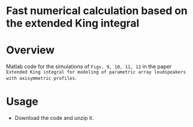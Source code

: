 Fast numerical calculation based on the extended King integral
==

# Overview
Matlab code for the simulations of `Figs. 9, 10, 11, 12` in the paper `Extended King integral for modeling of parametric array loudspeakers with axisymmetric profiles`.

# Usage
* Download the code and unzip it.
